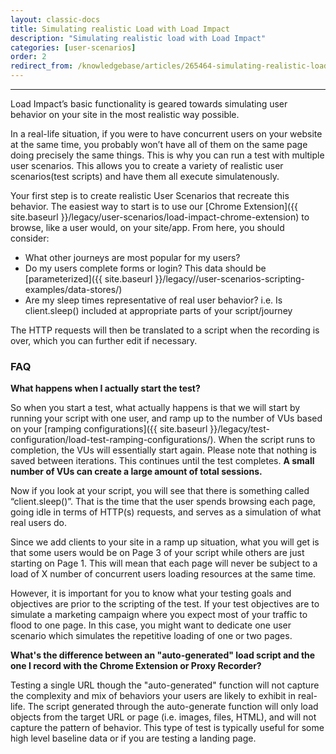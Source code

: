```yaml
---
layout: classic-docs
title: Simulating realistic Load with Load Impact
description: "Simulating realistic load with Load Impact"
categories: [user-scenarios]
order: 2
redirect_from: /knowledgebase/articles/265464-simulating-realistic-load-using-load-impact
---
```


***

Load Impact’s basic functionality is geared towards simulating user behavior on your site in the most realistic way possible.

In a real-life situation, if you were to have concurrent users on your website at the same time, you probably won’t have all of them on the same page doing precisely the same things. This is why you can run a test with multiple user scenarios. This allows you to create a variety of realistic user scenarios(test scripts) and have them all execute simulatenously.

Your first step is to create realistic User Scenarios that recreate this behavior.  The easiest way to start is to use our [Chrome Extension]({{ site.baseurl }}/legacy/user-scenarios/load-impact-chrome-extension) to browse, like a user would, on your site/app.  From here, you should consider:

- What other journeys are most popular for my users?
- Do my users complete forms or login? This data should be [parameterized]({{ site.baseurl }}/legacy//user-scenarios-scripting-examples/data-stores/)
- Are my sleep times representative of real user behavior? i.e. Is client.sleep() included at appropriate parts of your script/journey


The HTTP requests will then be translated to a script when the recording is over, which you can further edit if necessary.
### FAQ

**What happens when I actually start the test?**

So when you start a test, what actually happens is that we will start by running your script with one user, and ramp up to the number of VUs based on your [ramping configurations]({{ site.baseurl }}/legacy/test-configuration/load-test-ramping-configurations/).  When the script runs to completion, the VUs will essentially start again.  Please note that nothing is saved between iterations. This continues until the test completes.  **A small number of VUs can create a large amount of total sessions.**

Now if you look at your script, you will see that there is something called “client.sleep()”. That is the time that the user spends browsing each page, going idle in terms of HTTP(s) requests, and serves as a simulation of what real users do.

Since we add clients to your site in a ramp up situation, what you will get is that some users would be on Page 3 of your script while others are just starting on Page 1. This will mean that each page will never be subject to a load of X number of concurrent users loading resources at the same time.

However, it is important for you to know what your testing goals and objectives are prior to the scripting of the test. If your test objectives are to simulate a marketing campaign where you expect most of your traffic to flood to one page. In this case, you might want to dedicate one user scenario which simulates the repetitive loading of one or two pages.


**What's the difference between an "auto-generated" load script and the one I record with the Chrome Extension or Proxy Recorder?**

Testing a single URL though the "auto-generated" function will not capture the complexity and mix of behaviors your users are likely to exhibit in real-life. The script generated through the auto-generate function will only load objects from the target URL or page (i.e. images, files, HTML), and will not capture the pattern of behavior. This type of test is typically useful for some high level baseline data or if you are testing a landing page.
